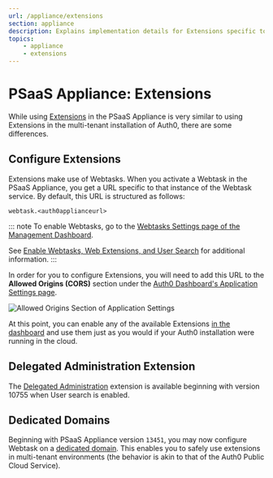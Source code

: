 ```yaml
---
url: /appliance/extensions
section: appliance
description: Explains implementation details for Extensions specific to the PSaaS Appliance.
topics:
    - appliance
    - extensions
---
```


# PSaaS Appliance: Extensions

While using [Extensions](/extensions) in the PSaaS Appliance is very similar to using Extensions in the multi-tenant installation of Auth0, there are some differences.

## Configure Extensions

Extensions make use of Webtasks. When you activate a Webtask in the PSaaS Appliance, you get a URL specific to that instance of the Webtask service. By default, this URL is structured as follows:

`webtask.<auth0applianceurl>`

::: note
To enable Webtasks, go to the [Webtasks Settings page of the Management Dashboard](${manage_url}/#/account/webtasks).

See [Enable Webtasks, Web Extensions, and User Search](/appliance/infrastructure/extensions) for additional information.
:::

In order for you to configure Extensions, you will need to add this URL to the **Allowed Origins (CORS)** section under the [Auth0 Dashboard's Application Settings page](${manage_url}/#/applications).

![Allowed Origins Section of Application Settings](/media/articles/appliance/allowed-origins.png)

At this point, you can enable any of the available Extensions [in the dashboard](${manage_url}/#/extensions) and use them just as you would if your Auth0 installation were running in the cloud.

## Delegated Administration Extension

The [Delegated Administration](/extensions/delegated-admin) extension is available beginning with version 10755 when User search is enabled.

## Dedicated Domains

Beginning with PSaaS Appliance version `13451`, you may now configure Webtask on a [dedicated domain](/appliance/webtasks/dedicated-domains). This enables you to safely use extensions in multi-tenant environments (the behavior is akin to that of the Auth0 Public Cloud Service).